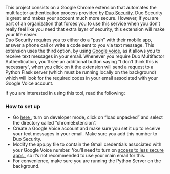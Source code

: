 This project consists on a Google Chrome extension that automates the multifactor 
authentication process provided by <a href=”https://duo.com/”>Duo Security</a>.
Duo Security is great and makes your account much more secure. However, if you are part of an organization that forces you to use this service when you don’t really feel like you need that extra layer of security, this extension will make your life easier. 
<br>
Duo Security requires you to either do a “push” with their mobile app, answer a phone call or write a code sent to you via text message. This extension uses the third option, by using  <a href=”https://voice.google.com/”>Google voice</a>,  as it allows you to receive text messages in your email. 
Whenever you require Duo Multifactor Authentication, you’ll see an additional button saying “I don’t think this is necessary”, when you click on it the extension will send a request to a Python Flask server (which must be running locally on the background) which will look for the required codes in your email associated with your Google Voice account.
<br>

If you are interested in using this tool, read the following:
<h3> How to set up </h3>

- Go <a href=”chrome://extensions/”>here </a>, turn on developer mode, click on “load unpacked” and select the directory called “chromeExtension”. 
-	Create a Google Voice account and make sure you set it up to receive your text messages in your email. Make sure you add this number to Duo Security.
-	Modify the app.py file to contain the Gmail credentials associated with your Google Voice number. You’ll need to turn on <a href=”https://www.google.com/settings/security/lesssecureapps”> access to less secure apps </a>, so it’s not recommended to use your main email for this.
-	For convenience, make sure you are running the Python Server on the background. 


